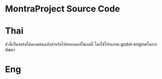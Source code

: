 # MontraProject Source Code

# Thai

ตัวนี้เป็นซอร์ซโค้ดเกมต้นฉบับสำหรับไปต่อยอดแก้ใขเกมนี้ โดยใช้โปรแกรม godot engineในการพัฒนา

# Eng
